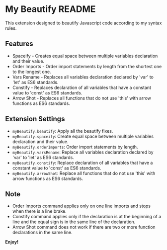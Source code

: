 # My Beautify README

This extension designed to beautify Javascript code according to my syntax rules.

## Features

- Spaceify - Creates equal space between multiple variables declaration and their value.
- Order Imports - Order import statements by length from the shortest one to the longest one.
- Vars Rename - Replaces all variables declaration declared by 'var' to 'let' as ES6 standards.
- Constify - Replaces declaration of all variables that have a constant value to 'const' as ES6 standards.
- Arrow Shot - Replaces all functions that do not use 'this' with arrow functions as ES6 standards.

## Extension Settings

- `myBeautify.beautify`: Apply all the beautify fixes.
- `myBeautify.spaceify`: Create equal space between multiple variables declaration and their value.
- `myBeautify.orderImports`: Order import statements by length.
- `myBeautify.varsRename`: Replace all variables declaration declared by 'var' to 'let' as ES6 standards.
- `myBeautify.constify`: Replace declaration of all variables that have a constant value to 'const' as ES6 standards.
- `myBeautify.arrowShot`: Replace all functions that do not use 'this' with arrow functions as ES6 standards.

## Note

- Order Imports command applies only on one line imports and stops when there is a line brake.
- Constify command applies only if the declaration is at the beginning of a line and the equal sign is in the same line of the declaration.
- Arrow Shot command does not work if there are two or more function declarations in the same line.

**Enjoy!**
